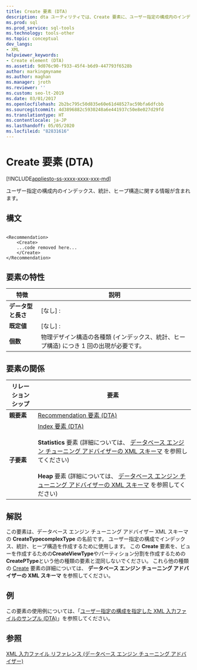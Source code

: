 ```yaml
---
title: Create 要素 (DTA)
description: dta ユーティリティでは、Create 要素に、ユーザー指定の構成内のインデックス、統計、ヒープ構造に関する情報が含まれます。
ms.prod: sql
ms.prod_service: sql-tools
ms.technology: tools-other
ms.topic: conceptual
dev_langs:
- XML
helpviewer_keywords:
- Create element (DTA)
ms.assetid: 9d076c90-f933-45f4-b6d9-447793f6528b
author: markingmyname
ms.author: maghan
ms.manager: jroth
ms.reviewer: ''
ms.custom: seo-lt-2019
ms.date: 03/01/2017
ms.openlocfilehash: 2b2bc795c50d835e60e61d48527ac59bfa6dfcbb
ms.sourcegitcommit: 4d3896882c5930248a6e441937c50e8e027d29fd
ms.translationtype: HT
ms.contentlocale: ja-JP
ms.lasthandoff: 05/05/2020
ms.locfileid: "82831616"
---
```

# <a name="create-element-dta"></a>Create 要素 (DTA)

[!INCLUDE[appliesto-ss-xxxx-xxxx-xxx-md](../../includes/appliesto-ss-xxxx-xxxx-xxx-md.md)]

ユーザー指定の構成内のインデックス、統計、ヒープ構造に関する情報が含まれます。  
  
## <a name="syntax"></a>構文  
  
```  
  
<Recommendation>  
    <Create>  
    ...code removed here...  
    </Create>  
</Recommendation>  
```  
  
## <a name="element-characteristics"></a>要素の特性  
  
|特徴|説明|  
|--------------------|-----------------|  
|**データ型と長さ**|[なし] :|  
|**既定値**|[なし] :|  
|**個数**|物理デザイン構造の各種類 (インデックス、統計、ヒープ構造) につき 1 回の出現が必要です。|  
  
## <a name="element-relationships"></a>要素の関係  
  
|リレーションシップ|要素|  
|------------------|--------------|  
|**親要素**|[Recommendation 要素 &#40;DTA&#41;](../../tools/dta/recommendation-element-dta.md)|  
|**子要素**|[Index 要素 &#40;DTA&#41;](../../tools/dta/index-element-dta.md)<br /><br /> **Statistics** 要素 (詳細については、 [データベース エンジン チューニング アドバイザーの XML スキーマ](https://schemas.microsoft.com/sqlserver/) を参照してください)<br /><br /> **Heap** 要素 (詳細については、 [データベース エンジン チューニング アドバイザーの XML スキーマ](https://schemas.microsoft.com/sqlserver/) を参照してください)|  
  
## <a name="remarks"></a>解説  
 この要素は、データベース エンジン チューニング アドバイザー XML スキーマの **CreateTypecomplexType** の名前です。 ユーザー指定の構成でインデックス、統計、ヒープ構造を作成するために使用します。 この **Create** 要素を、ビューを作成するための**CreateViewType**やパーティション分割を作成するための**CreatePType**という他の種類の要素と混同しないでください。 これら他の種類の [Create](https://schemas.microsoft.com/sqlserver/) 要素の詳細については、 **データベース エンジン チューニング アドバイザーの XML スキーマ** を参照してください。  
  
## <a name="example"></a>例  
 この要素の使用例については、「[ユーザー指定の構成を指定した XML 入力ファイルのサンプル &#40;DTA&#41;](../../tools/dta/xml-input-file-sample-with-user-specified-configuration-dta.md)」を参照してください。  
  
## <a name="see-also"></a>参照  
 [XML 入力ファイル リファレンス &#40;データベース エンジン チューニング アドバイザー&#41;](../../tools/dta/xml-input-file-reference-database-engine-tuning-advisor.md)  
  
  
